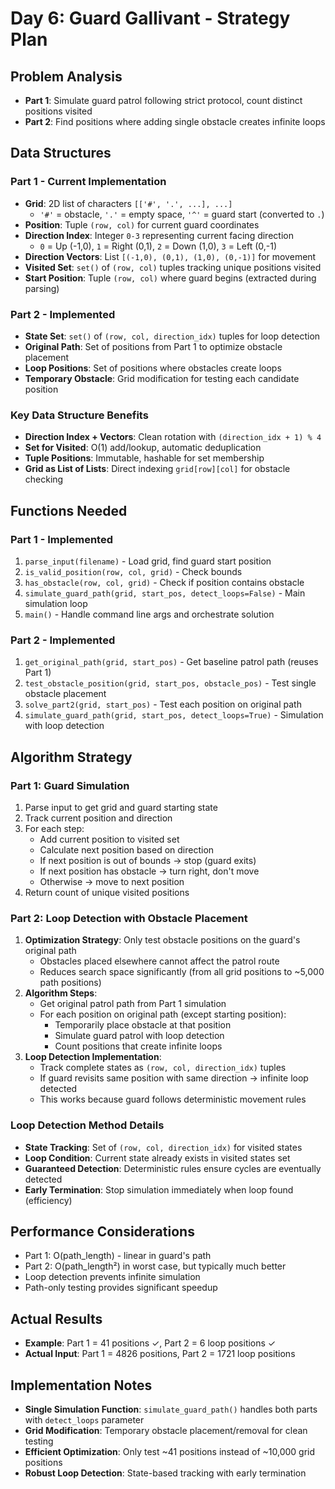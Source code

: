 # Day 6: Guard Gallivant - Strategy Plan

## Problem Analysis
- **Part 1**: Simulate guard patrol following strict protocol, count distinct positions visited
- **Part 2**: Find positions where adding single obstacle creates infinite loops

## Data Structures

### Part 1 - Current Implementation
- **Grid**: 2D list of characters `[['#', '.', ...], ...]`
  - `'#'` = obstacle, `'.'` = empty space, `'^'` = guard start (converted to `.`)
- **Position**: Tuple `(row, col)` for current guard coordinates
- **Direction Index**: Integer `0-3` representing current facing direction
  - `0` = Up (-1,0), `1` = Right (0,1), `2` = Down (1,0), `3` = Left (0,-1)
- **Direction Vectors**: List `[(-1,0), (0,1), (1,0), (0,-1)]` for movement
- **Visited Set**: `set()` of `(row, col)` tuples tracking unique positions visited
- **Start Position**: Tuple `(row, col)` where guard begins (extracted during parsing)

### Part 2 - Implemented
- **State Set**: `set()` of `(row, col, direction_idx)` tuples for loop detection
- **Original Path**: Set of positions from Part 1 to optimize obstacle placement  
- **Loop Positions**: Set of positions where obstacles create loops
- **Temporary Obstacle**: Grid modification for testing each candidate position

### Key Data Structure Benefits
- **Direction Index + Vectors**: Clean rotation with `(direction_idx + 1) % 4`
- **Set for Visited**: O(1) add/lookup, automatic deduplication
- **Tuple Positions**: Immutable, hashable for set membership
- **Grid as List of Lists**: Direct indexing `grid[row][col]` for obstacle checking

## Functions Needed

### Part 1 - Implemented
1. `parse_input(filename)` - Load grid, find guard start position
2. `is_valid_position(row, col, grid)` - Check bounds
3. `has_obstacle(row, col, grid)` - Check if position contains obstacle
4. `simulate_guard_path(grid, start_pos, detect_loops=False)` - Main simulation loop
5. `main()` - Handle command line args and orchestrate solution

### Part 2 - Implemented
1. `get_original_path(grid, start_pos)` - Get baseline patrol path (reuses Part 1)
2. `test_obstacle_position(grid, start_pos, obstacle_pos)` - Test single obstacle placement
3. `solve_part2(grid, start_pos)` - Test each position on original path
4. `simulate_guard_path(grid, start_pos, detect_loops=True)` - Simulation with loop detection

## Algorithm Strategy

### Part 1: Guard Simulation
1. Parse input to get grid and guard starting state
2. Track current position and direction
3. For each step:
   - Add current position to visited set
   - Calculate next position based on direction
   - If next position is out of bounds → stop (guard exits)
   - If next position has obstacle → turn right, don't move
   - Otherwise → move to next position
4. Return count of unique visited positions

### Part 2: Loop Detection with Obstacle Placement
1. **Optimization Strategy**: Only test obstacle positions on the guard's original path
   - Obstacles placed elsewhere cannot affect the patrol route
   - Reduces search space significantly (from all grid positions to ~5,000 path positions)
2. **Algorithm Steps**:
   - Get original patrol path from Part 1 simulation
   - For each position on original path (except starting position):
     - Temporarily place obstacle at that position
     - Simulate guard patrol with loop detection
     - Count positions that create infinite loops
3. **Loop Detection Implementation**:
   - Track complete states as `(row, col, direction_idx)` tuples
   - If guard revisits same position with same direction → infinite loop detected
   - This works because guard follows deterministic movement rules

### Loop Detection Method Details
- **State Tracking**: Set of `(row, col, direction_idx)` for visited states
- **Loop Condition**: Current state already exists in visited states set
- **Guaranteed Detection**: Deterministic rules ensure cycles are eventually detected
- **Early Termination**: Stop simulation immediately when loop found (efficiency)

## Performance Considerations
- Part 1: O(path_length) - linear in guard's path
- Part 2: O(path_length²) in worst case, but typically much better
- Loop detection prevents infinite simulation
- Path-only testing provides significant speedup

## Actual Results
- **Example**: Part 1 = 41 positions ✓, Part 2 = 6 loop positions ✓
- **Actual Input**: Part 1 = 4826 positions, Part 2 = 1721 loop positions

## Implementation Notes
- **Single Simulation Function**: `simulate_guard_path()` handles both parts with `detect_loops` parameter
- **Grid Modification**: Temporary obstacle placement/removal for clean testing
- **Efficient Optimization**: Only test ~41 positions instead of ~10,000 grid positions
- **Robust Loop Detection**: State-based tracking with early termination
